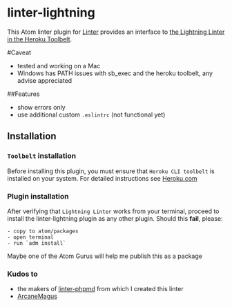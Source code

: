 linter-lightning
=========================

This Atom linter plugin for [Linter](https://github.com/AtomLinter/Linter) provides
an interface to [the Lightning Linter in the Heroku Toolbelt](https://developer.salesforce.com/docs/atlas.en-us.lightning.meta/lightning/cli_intro.htm).

#Caveat
- tested and working on a Mac
- Windows has PATH issues with sb_exec and the heroku toolbelt, any advise appreciated

##Features
- show errors only
- use additional custom `.eslintrc` (not functional yet)

## Installation
### `Toolbelt` installation
Before installing this plugin, you must ensure that `Heroku CLI toolbelt` is installed on your
system. For detailed instructions see [Heroku.com](https://devcenter.heroku.com/articles/heroku-cli)

### Plugin installation

After verifying that `Lightning Linter` works from your terminal, proceed to install the linter-lightning plugin as any other plugin. Should this __fail__, please: 

    - copy to atom/packages
    - open terminal
    - run `adm install`

Maybe one of the Atom Gurus will help me publish this as a package

### Kudos to
- the makers of [linter-phpmd](https://github.com/AtomLinter/linter-phpmd) from which I created this linter
- [ArcaneMagus](https://github.com/Arcanemagus)
